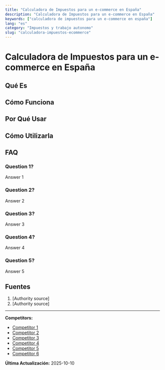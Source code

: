 ```yaml
---
title: "Calculadora de Impuestos para un e-commerce en España"
description: "Calculadora de Impuestos para un e-commerce en España"
keywords: ["calculadora de impuestos para un e-commerce en españa"]
lang: "es"
category: "Impuestos y trabajo autonomo"
slug: "calculadora-impuestos-ecommerce"
---
```


# Calculadora de Impuestos para un e-commerce en España

<!-- TODO: Add introduction -->

## Qué Es

<!-- TODO: Explain what this calculator does -->

## Cómo Funciona

<!-- TODO: Explain methodology -->

## Por Qué Usar

<!-- TODO: List benefits -->

## Cómo Utilizarla

<!-- TODO: Step-by-step guide -->

## FAQ

### Question 1?
Answer 1

### Question 2?
Answer 2

### Question 3?
Answer 3

### Question 4?
Answer 4

### Question 5?
Answer 5

## Fuentes

1. [Authority source]
2. [Authority source]

---

**Competitors:**
- [Competitor 1](https://stripe.com/es/guides/tools/sales-tax-calculator)
- [Competitor 2](https://www.impulsa-empresa.es/calculadora-iva/)
- [Competitor 3](https://www.easyship.com/es-es/duties-and-taxes-calculator/spain)
- [Competitor 4](https://www.jurisprudential.eu/es/kalulyator-nalogov-v-ispanii-2024/)
- [Competitor 5](https://www.taclia.com/herramientas/calculadora-iva)
- [Competitor 6](https://www.billin.net/calculadora/)

**Última Actualización:** 2025-10-10
